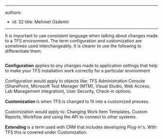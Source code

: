 

---
authors:
  - id: 32
    title: Mehmet Ozdemir
---




<span class='intro'> ​It is important to use consistent language when talking about changes made to a TFS environment. The term configuration and customization are sometimes used interchangeably.&#160;It is clearer to use the following to differentiate them&#58;<br><br> </span>

<div><strong>Configuration</strong> applies to any changes made to application settings that help to make your TFS installation work correctly for a particular environment</div><div><br></div><div>Configuration would apply to objects like&#58; TFS Administration Console (SharePoint, Microsoft Test Manager (MTM), Visual Studio, Web Access, Lab Management integration),&#160;User Security, Check-in options.</div><div><br></div><div><strong>Customization </strong>is when TFS is changed to&#160;fit into a customized process.&#160;</div><div><br></div><div>Customization would apply to&#58; Changing&#160;Work Item Templates, Custom Reports, Workflow and using the API to connect to other systems.</div><div><br></div><div><strong>Extending </strong>is a term used with CRM that includes developing Plug-in's. With TFS this is covered under Customization.</div><div><br></div>


